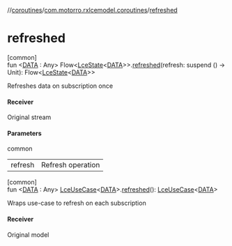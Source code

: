 //[coroutines](../../index.md)/[com.motorro.rxlcemodel.coroutines](index.md)/[refreshed](refreshed.md)

# refreshed

[common]\
fun &lt;[DATA](refreshed.md) : Any&gt; Flow&lt;[LceState](../../../lce/lce/com.motorro.rxlcemodel.lce/-lce-state/index.md)&lt;[DATA](refreshed.md)&gt;&gt;.[refreshed](refreshed.md)(refresh: suspend () -&gt; Unit): Flow&lt;[LceState](../../../lce/lce/com.motorro.rxlcemodel.lce/-lce-state/index.md)&lt;[DATA](refreshed.md)&gt;&gt;

Refreshes data on subscription once

#### Receiver

Original stream

#### Parameters

common

| | |
|---|---|
| refresh | Refresh operation |

[common]\
fun &lt;[DATA](refreshed.md) : Any&gt; [LceUseCase](-lce-use-case/index.md)&lt;[DATA](refreshed.md)&gt;.[refreshed](refreshed.md)(): [LceUseCase](-lce-use-case/index.md)&lt;[DATA](refreshed.md)&gt;

Wraps use-case to refresh on each subscription

#### Receiver

Original model
